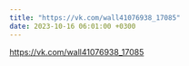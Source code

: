 ```yaml
---
title: "https://vk.com/wall41076938_17085"
date: 2023-10-16 06:01:00 +0300
---
```

<a class="vk-attach" href="https://vk.com/wall41076938_17085">https://vk.com/wall41076938_17085</a>